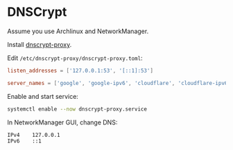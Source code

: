 # DNSCrypt

Assume you use Archlinux and NetworkManager.

Install [dnscrypt-proxy](https://wiki.archlinux.org/index.php/Dnscrypt-proxy).

Edit `/etc/dnscrypt-proxy/dnscrypt-proxy.toml`:

```toml
listen_addresses = ['127.0.0.1:53', '[::1]:53']

server_names = ['google', 'google-ipv6', 'cloudflare', 'cloudflare-ipv6']
```

Enable and start service:

```sh
systemctl enable --now dnscrypt-proxy.service
```

In NetworkManager GUI, change DNS:

```txt
IPv4    127.0.0.1
IPv6    ::1
```
